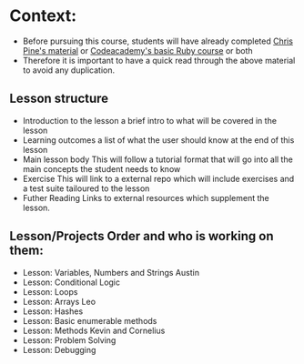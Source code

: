 # Context:
- Before pursuing this course, students will have already completed [Chris Pine's material](https://pine.fm/LearnToProgram/) or [Codeacademy's basic Ruby course](https://www.codecademy.com/learn/ruby) or both
- Therefore it is important to have a quick read through the above material to avoid any duplication.


## Lesson structure
- Introduction to the lesson
  a brief intro to what will be covered in the lesson
- Learning outcomes
  a list of what the user should know at the end of this lesson
- Main lesson body
  This will follow a tutorial format that will go into all the main concepts the student needs to know
- Exercise
  This will link to a external repo which will include exercises and a test suite tailoured to the lesson
- Futher Reading
  Links to external resources which supplement the lesson.
  
  
## Lesson/Projects Order and who is working on them:

* Lesson: Variables, Numbers and Strings
    Austin
* Lesson: Conditional Logic
* Lesson: Loops
* Lesson: Arrays
    Leo
* Lesson: Hashes
* Lesson: Basic enumerable methods
* Lesson: Methods
    Kevin and Cornelius
* Lesson: Problem Solving
* Lesson: Debugging
